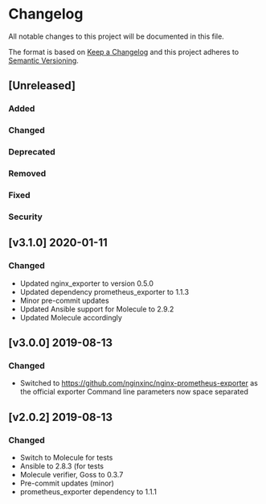# Changelog
All notable changes to this project will be documented in this file.

The format is based on [Keep a Changelog](http://keepachangelog.com/en/1.0.0/)
and this project adheres to [Semantic Versioning](http://semver.org/spec/v2.0.0.html).

## [Unreleased]
### Added
### Changed
### Deprecated
### Removed
### Fixed
### Security

## [v3.1.0] 2020-01-11
### Changed
- Updated nginx\_exporter to version 0.5.0
- Updated dependency prometheus\_exporter to 1.1.3
- Minor pre-commit updates
- Updated Ansible support for Molecule to 2.9.2
- Updated Molecule accordingly

## [v3.0.0] 2019-08-13
### Changed
- Switched to https://github.com/nginxinc/nginx-prometheus-exporter as the official exporter
  Command line parameters now space separated

## [v2.0.2] 2019-08-13
### Changed
- Switch to Molecule for tests
- Ansible to 2.8.3 (for tests
- Molecule verifier, Goss to 0.3.7
- Pre-commit updates (minor)
- prometheus\_exporter dependency to 1.1.1

[3.1.0]: https://github.com/bdellegrazie/ansible-role-postgresql_exporter/compare/v3.0.0...v3.1.0
[3.0.0]: https://github.com/bdellegrazie/ansible-role-postgresql_exporter/compare/v2.0.2...v3.0.0
[2.0.2]: https://github.com/bdellegrazie/ansible-role-postgresql_exporter/compare/v2.0.1...v2.0.2
[2.0.1]: https://github.com/bdellegrazie/ansible-role-postgresql_exporter/compare/v2.0.0...v2.0.1
[2.0.0]: https://github.com/bdellegrazie/ansible-role-postgresql_exporter/compare/v1.0.1...v2.0.0
[1.0.1]: https://github.com/bdellegrazie/ansible-role-postgresql_exporter/compare/v1.0.0...v1.0.1

